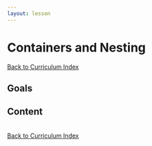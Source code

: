 ```yaml
---
layout: lesson
---
```


# Containers and Nesting

<a href="../">Back to Curriculum Index</a>

## Goals

## Content

<br>
<a href="../">Back to Curriculum Index</a>
